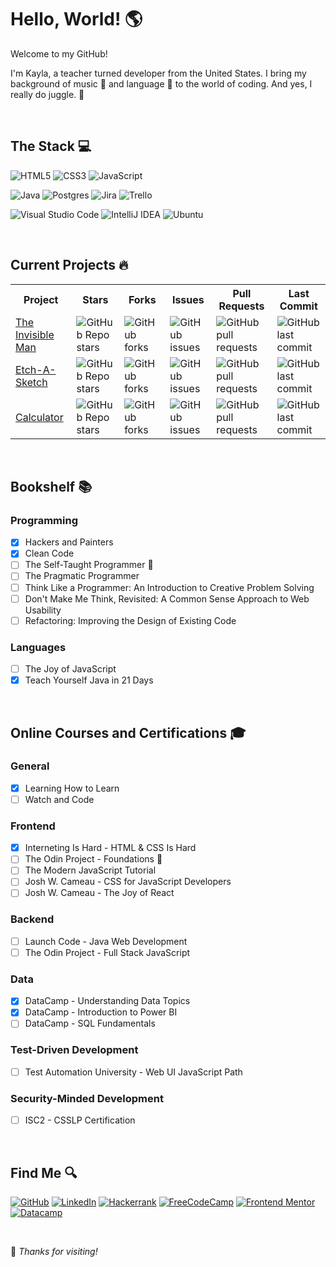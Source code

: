 # Hello, World! :earth_americas:

Welcome to my GitHub!

I'm Kayla, a teacher turned developer from the United States.  I bring my background of music :musical_keyboard: and language :speech_balloon: to the world of coding.  And yes, I really do juggle. 🤹

<br>

## The Stack :computer:

![HTML5](https://img.shields.io/badge/html5-%23E34F26.svg?style=for-the-badge&logo=html5&logoColor=white) ![CSS3](https://img.shields.io/badge/css3-%231572B6.svg?style=for-the-badge&logo=css3&logoColor=white) ![JavaScript](https://img.shields.io/badge/javascript-%23323330.svg?style=for-the-badge&logo=javascript&logoColor=%23F7DF1E)

![Java](https://img.shields.io/badge/java-%23ED8B00.svg?style=for-the-badge&logo=openjdk&logoColor=white) ![Postgres](https://img.shields.io/badge/postgres-%23316192.svg?style=for-the-badge&logo=postgresql&logoColor=white) ![Jira](https://img.shields.io/badge/jira-%230A0FFF.svg?style=for-the-badge&logo=jira&logoColor=white) 	![Trello](https://img.shields.io/badge/Trello-%23026AA7.svg?style=for-the-badge&logo=Trello&logoColor=white)

![Visual Studio Code](https://img.shields.io/badge/Visual%20Studio%20Code-0078d7.svg?style=for-the-badge&logo=visual-studio-code&logoColor=white) ![IntelliJ IDEA](https://img.shields.io/badge/IntelliJIDEA-000000.svg?style=for-the-badge&logo=intellij-idea&logoColor=white) ![Ubuntu](https://img.shields.io/badge/Ubuntu-E95420?style=for-the-badge&logo=ubuntu&logoColor=white)

<br>

## Current Projects :fire:

<table>
    <th>Project</th>
    <th>Stars</th>
    <th>Forks</th>
    <th>Issues</th>
    <th>Pull Requests</th>
    <th>Last Commit</th>
    <tr>
        <td><a href="https://github.com/Open-SGF/invisiblemanleadership.org">The Invisible Man</a></td>
        <td><img alt="GitHub Repo stars" src="https://img.shields.io/github/stars/Open-SGF/invisiblemanleadership.org?style=flat-square"></td>
        <td><img alt="GitHub forks" src="https://img.shields.io/github/forks/Open-SGF/invisiblemanleadership.org?style=flat-square"></td>
        <td><img alt="GitHub issues" src="https://img.shields.io/github/issues/Open-SGF/invisiblemanleadership.org?style=flat-square"></td>
        <td><img alt="GitHub pull requests" src="https://img.shields.io/github/issues-pr/Open-SGF/invisiblemanleadership.org?style=flat-square"></td>
        <td><img alt="GitHub last commit" src="https://img.shields.io/github/last-commit/Open-SGF/invisiblemanleadership.org?style=flat-square"></td>
    </tr>
        <tr>
        <td><a href="https://github.com/jugglingdev/etch-a-sketch">Etch-A-Sketch</a></td>
        <td><img alt="GitHub Repo stars" src="https://img.shields.io/github/stars/jugglingdev/etch-a-sketch?style=flat-square"></td>
        <td><img alt="GitHub forks" src="https://img.shields.io/github/forks/jugglingdev/etch-a-sketch?style=flat-square"></td>
        <td><img alt="GitHub issues" src="https://img.shields.io/github/issues/jugglingdev/etch-a-sketch?style=flat-square"></td>
        <td><img alt="GitHub pull requests" src="https://img.shields.io/github/issues-pr/jugglingdev/etch-a-sketch?style=flat-square"></td>
        <td><img alt="GitHub last commit" src="https://img.shields.io/github/last-commit/jugglingdev/etch-a-sketch?style=flat-square"></td>
    </tr>
        <tr>
        <td><a href="https://github.com/jugglingdev/calculator">Calculator</a></td>
        <td><img alt="GitHub Repo stars" src="https://img.shields.io/github/stars/jugglingdev/calculator?style=flat-square"></td>
        <td><img alt="GitHub forks" src="https://img.shields.io/github/forks/jugglingdev/calculator?style=flat-square"></td>
        <td><img alt="GitHub issues" src="https://img.shields.io/github/issues/jugglingdev/calculator?style=flat-square"></td>
        <td><img alt="GitHub pull requests" src="https://img.shields.io/github/issues-pr/jugglingdev/calculator?style=flat-square"></td>
        <td><img alt="GitHub last commit" src="https://img.shields.io/github/last-commit/jugglingdev/calculator?style=flat-square"></td>
    </tr>
</table>

<br>

## Bookshelf :books:

### Programming

- [X] Hackers and Painters
- [X] Clean Code
- [ ] The Self-Taught Programmer :book:
- [ ] The Pragmatic Programmer
- [ ] Think Like a Programmer: An Introduction to Creative Problem Solving
- [ ] Don't Make Me Think, Revisited: A Common Sense Approach to Web Usability
- [ ] Refactoring: Improving the Design of Existing Code

### Languages

- [ ] The Joy of JavaScript
- [X] Teach Yourself Java in 21 Days

<br>

## Online Courses and Certifications :mortar_board:

### General

- [X] Learning How to Learn
- [ ] Watch and Code

### Frontend

- [X] Interneting Is Hard - HTML & CSS Is Hard
- [ ] The Odin Project - Foundations :school:
- [ ] The Modern JavaScript Tutorial
- [ ] Josh W. Cameau - CSS for JavaScript Developers
- [ ] Josh W. Cameau - The Joy of React

### Backend

- [ ] Launch Code - Java Web Development
- [ ] The Odin Project - Full Stack JavaScript

### Data

- [X] DataCamp - Understanding Data Topics
- [X] DataCamp - Introduction to Power BI
- [ ] DataCamp - SQL Fundamentals

### Test-Driven Development

- [ ] Test Automation University - Web UI JavaScript Path

### Security-Minded Development

- [ ] ISC2 - CSSLP Certification

<br>

## Find Me :mag:

[![GitHub](https://img.shields.io/badge/github-%23121011.svg?style=for-the-badge&logo=github&logoColor=white)](https://github.com/jugglingdev) [![LinkedIn](https://img.shields.io/badge/linkedin-%230077B5.svg?style=for-the-badge&logo=linkedin&logoColor=white)](https://www.linkedin.com/in/kayla-marie-paden) [![Hackerrank](https://img.shields.io/badge/-Hackerrank-2EC866?style=for-the-badge&logo=HackerRank&logoColor=white)](https://www.hackerrank.com/jugglingdev?hr_r=1) [![FreeCodeCamp](https://img.shields.io/badge/Freecodecamp-%23123.svg?&style=for-the-badge&logo=freecodecamp&logoColor=green)](https://www.freecodecamp.org/jugglingdev) [![Frontend Mentor](https://img.shields.io/badge/frontend%20mentor-%233F54A3.svg?style=for-the-badge&logo=frontendmentor&logoColor=white)](https://www.frontendmentor.io/profile/jugglingdev) [![Datacamp](https://img.shields.io/badge/Datacamp-05192D?style=for-the-badge&logo=datacamp&logoColor=03E860)](https://www.datacamp.com/profile/kaylamarie1785)

<br>

:wave: *Thanks for visiting!*
